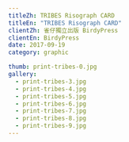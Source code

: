 ```yaml
---
titleZh: TRIBES Risograph CARD
titleEn: "TRIBES Risograph CARD"
clientZh: 雀仔獨立出版 BirdyPress
clientEn: BirdyPress
date: 2017-09-19
category: graphic

thumb: print-tribes-0.jpg
gallery:
  - print-tribes-3.jpg
  - print-tribes-4.jpg
  - print-tribes-5.jpg
  - print-tribes-6.jpg
  - print-tribes-7.jpg
  - print-tribes-8.jpg
  - print-tribes-9.jpg
---
```

